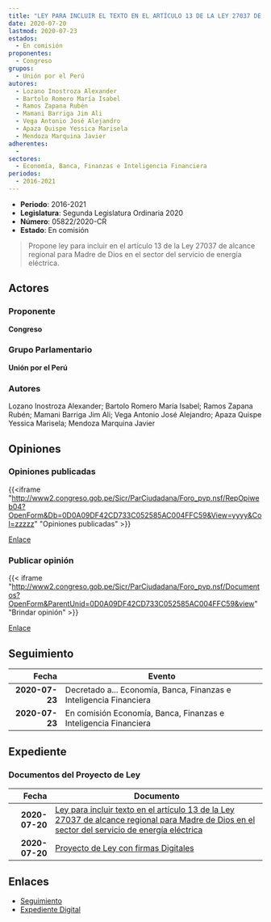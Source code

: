 ```yaml
---
title: "LEY PARA INCLUIR EL TEXTO EN EL ARTÍCULO 13 DE LA LEY 27037 DE ALCANCE REGIONAL, PARA MADRE DE DIOS EN EL SECTOR DEL SERVICIO DE ENERGÍA ELÉCTRICA"
date: 2020-07-20
lastmod: 2020-07-23
estados: 
  - En comisión
proponentes: 
  - Congreso
grupos: 
  - Unión por el Perú
autores: 
  - Lozano Inostroza Alexander
  - Bartolo Romero María Isabel
  - Ramos Zapana Rubén
  - Mamani Barriga Jim Ali
  - Vega Antonio José Alejandro
  - Apaza Quispe Yessica Marisela
  - Mendoza Marquina Javier
adherentes: 
  - 
sectores: 
  - Economía, Banca, Finanzas e Inteligencia Financiera
periodos: 
  - 2016-2021
---
```


- **Periodo**: 2016-2021
- **Legislatura**: Segunda Legislatura Ordinaria 2020
- **Número**: 05822/2020-CR
- **Estado**: En comisión

> Propone ley para incluir en el artículo 13 de la Ley 27037 de alcance regional para Madre de Dios en el sector del servicio de energía eléctrica.


## Actores

### Proponente

**Congreso**

### Grupo Parlamentario

**Unión por el Perú**

### Autores

Lozano Inostroza Alexander; Bartolo Romero María Isabel; Ramos Zapana Rubén; Mamani Barriga Jim Ali; Vega Antonio José Alejandro; Apaza Quispe Yessica Marisela; Mendoza Marquina Javier


## Opiniones

### Opiniones publicadas

{{<iframe "http://www2.congreso.gob.pe/Sicr/ParCiudadana/Foro_pvp.nsf/RepOpiweb04?OpenForm&Db=0D0A09DF42CD733C052585AC004FFC59&View=yyyy&Col=zzzzz" "Opiniones publicadas" >}}

[Enlace](http://www2.congreso.gob.pe/Sicr/ParCiudadana/Foro_pvp.nsf/RepOpiweb04?OpenForm&Db=0D0A09DF42CD733C052585AC004FFC59&View=yyyy&Col=zzzzz)
### Publicar opinión

{{< iframe "http://www2.congreso.gob.pe/Sicr/ParCiudadana/Foro_pvp.nsf/Documentos?OpenForm&ParentUnid=0D0A09DF42CD733C052585AC004FFC59&view" "Brindar opinión" >}}

[Enlace](http://www2.congreso.gob.pe/Sicr/ParCiudadana/Foro_pvp.nsf/Documentos?OpenForm&ParentUnid=0D0A09DF42CD733C052585AC004FFC59&view)

## Seguimiento

| Fecha | Evento |
|------:|--------|
| **2020-07-23** | Decretado a... Economía, Banca, Finanzas e Inteligencia Financiera|
| **2020-07-23** | En comisión Economía, Banca, Finanzas e Inteligencia Financiera|


## Expediente


### Documentos del Proyecto de Ley

| Fecha | Documento |
|------:|--------|
| **2020-07-20** | [Ley para incluir texto en el artículo 13 de la Ley 27037 de alcance regional para Madre de Dios en el sector del servicio de energía eléctrica](http://www.leyes.congreso.gob.pe/Documentos/2016_2021/Proyectos_de_Ley_y_de_Resoluciones_Legislativas/PL05822-20200720.pdf) |
| **2020-07-20** | [Proyecto de Ley con firmas Digitales](http://www.leyes.congreso.gob.pe/Documentos/2016_2021/Proyectos_de_Ley_y_de_Resoluciones_Legislativas/Proyectos_Firmas_digitales/PL05822.pdf) |

## Enlaces 

- [Seguimiento](http://www2.congreso.gob.pe/Sicr/TraDocEstProc/CLProLey2016.nsf/f7fff46988ca05b1052578e100829cc7/e51b62a5595b45bb052585ac0063b0b8?OpenDocument)
- [Expediente Digital](http://www2.congreso.gob.pe/Sicr/TraDocEstProc/CLProLey2016.nsf/f7fff46988ca05b1052578e100829cc7/e51b62a5595b45bb052585ac0063b0b8?OpenDocument&Click=05257FB7005EB655.eb71d0cf91d8294e05256cdf006b5706/$Body/0.1C6C)
